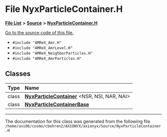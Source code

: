 
# File NyxParticleContainer.H


[**File List**](files.md) **>** [**Source**](dir_74389ed8173ad57b461b9d623a1f3867.md) **>** [**NyxParticleContainer.H**](NyxParticleContainer_8H.md)

[Go to the source code of this file.](NyxParticleContainer_8H_source.md)



* `#include "AMReX_Amr.H"`
* `#include "AMReX_AmrLevel.H"`
* `#include "AMReX_NeighborParticles.H"`
* `#include "AMReX_AmrParticles.H"`










## Classes

| Type | Name |
| ---: | :--- |
| class | [**NyxParticleContainer**](classNyxParticleContainer.md) &lt;NSR, NSI, NAR, NAI&gt;<br> |
| class | [**NyxParticleContainerBase**](classNyxParticleContainerBase.md) <br> |














------------------------------
The documentation for this class was generated from the following file `/home/uni06/cosmo/cbehren2/AXIONYX/axionyx/Source/NyxParticleContainer.H`